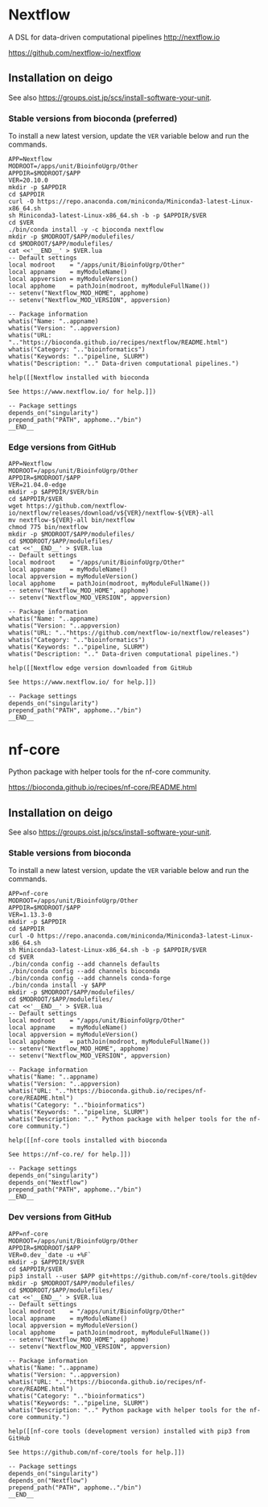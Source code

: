 Nextflow
========

A DSL for data-driven computational pipelines <http://nextflow.io>

https://github.com/nextflow-io/nextflow

Installation on deigo
---------------------

See also <https://groups.oist.jp/scs/install-software-your-unit>.

### Stable versions from bioconda (preferred)

To install a new latest version, update the `VER` variable below and run the commands.

```
APP=Nextflow
MODROOT=/apps/unit/BioinfoUgrp/Other
APPDIR=$MODROOT/$APP
VER=20.10.0
mkdir -p $APPDIR
cd $APPDIR
curl -O https://repo.anaconda.com/miniconda/Miniconda3-latest-Linux-x86_64.sh
sh Miniconda3-latest-Linux-x86_64.sh -b -p $APPDIR/$VER
cd $VER
./bin/conda install -y -c bioconda nextflow 
mkdir -p $MODROOT/$APP/modulefiles/
cd $MODROOT/$APP/modulefiles/
cat <<'__END__' > $VER.lua
-- Default settings
local modroot    = "/apps/unit/BioinfoUgrp/Other"
local appname    = myModuleName()
local appversion = myModuleVersion()
local apphome    = pathJoin(modroot, myModuleFullName())
-- setenv("Nextflow_MOD_HOME", apphome)
-- setenv("Nextflow_MOD_VERSION", appversion)

-- Package information
whatis("Name: "..appname)
whatis("Version: "..appversion)
whatis("URL: ".."https://bioconda.github.io/recipes/nextflow/README.html")
whatis("Category: ".."bioinformatics")
whatis("Keywords: ".."pipeline, SLURM")
whatis("Description: ".." Data-driven computational pipelines.")

help([[Nextflow installed with bioconda

See https://www.nextflow.io/ for help.]])

-- Package settings
depends_on("singularity")
prepend_path("PATH", apphome.."/bin")
__END__
```

### Edge versions from GitHub

```
APP=Nextflow
MODROOT=/apps/unit/BioinfoUgrp/Other
APPDIR=$MODROOT/$APP
VER=21.04.0-edge
mkdir -p $APPDIR/$VER/bin
cd $APPDIR/$VER
wget https://github.com/nextflow-io/nextflow/releases/download/v${VER}/nextflow-${VER}-all
mv nextflow-${VER}-all bin/nextflow
chmod 775 bin/nextflow
mkdir -p $MODROOT/$APP/modulefiles/
cd $MODROOT/$APP/modulefiles/
cat <<'__END__' > $VER.lua
-- Default settings
local modroot    = "/apps/unit/BioinfoUgrp/Other"
local appname    = myModuleName()
local appversion = myModuleVersion()
local apphome    = pathJoin(modroot, myModuleFullName())
-- setenv("Nextflow_MOD_HOME", apphome)
-- setenv("Nextflow_MOD_VERSION", appversion)

-- Package information
whatis("Name: "..appname)
whatis("Version: "..appversion)
whatis("URL: ".."https://github.com/nextflow-io/nextflow/releases")
whatis("Category: ".."bioinformatics")
whatis("Keywords: ".."pipeline, SLURM")
whatis("Description: ".." Data-driven computational pipelines.")

help([[Nextflow edge version downloaded from GitHub

See https://www.nextflow.io/ for help.]])

-- Package settings
depends_on("singularity")
prepend_path("PATH", apphome.."/bin")
__END__
```

nf-core
=======

Python package with helper tools for the nf-core community.

https://bioconda.github.io/recipes/nf-core/README.html

Installation on deigo
---------------------

See also <https://groups.oist.jp/scs/install-software-your-unit>.

### Stable versions from bioconda

To install a new latest version, update the `VER` variable below and run the commands.

```
APP=nf-core
MODROOT=/apps/unit/BioinfoUgrp/Other
APPDIR=$MODROOT/$APP
VER=1.13.3-0
mkdir -p $APPDIR
cd $APPDIR
curl -O https://repo.anaconda.com/miniconda/Miniconda3-latest-Linux-x86_64.sh
sh Miniconda3-latest-Linux-x86_64.sh -b -p $APPDIR/$VER
cd $VER
./bin/conda config --add channels defaults
./bin/conda config --add channels bioconda
./bin/conda config --add channels conda-forge
./bin/conda install -y $APP
mkdir -p $MODROOT/$APP/modulefiles/
cd $MODROOT/$APP/modulefiles/
cat <<'__END__' > $VER.lua
-- Default settings
local modroot    = "/apps/unit/BioinfoUgrp/Other"
local appname    = myModuleName()
local appversion = myModuleVersion()
local apphome    = pathJoin(modroot, myModuleFullName())
-- setenv("Nextflow_MOD_HOME", apphome)
-- setenv("Nextflow_MOD_VERSION", appversion)

-- Package information
whatis("Name: "..appname)
whatis("Version: "..appversion)
whatis("URL: ".."https://bioconda.github.io/recipes/nf-core/README.html")
whatis("Category: ".."bioinformatics")
whatis("Keywords: ".."pipeline, SLURM")
whatis("Description: ".." Python package with helper tools for the nf-core community.")

help([[nf-core tools installed with bioconda

See https://nf-co.re/ for help.]])

-- Package settings
depends_on("singularity")
depends_on("Nextflow")
prepend_path("PATH", apphome.."/bin")
__END__
```

### Dev versions from GitHub

```
APP=nf-core
MODROOT=/apps/unit/BioinfoUgrp/Other
APPDIR=$MODROOT/$APP
VER=0.dev_`date -u +%F`
mkdir -p $APPDIR/$VER
cd $APPDIR/$VER
pip3 install --user $APP git+https://github.com/nf-core/tools.git@dev
mkdir -p $MODROOT/$APP/modulefiles/
cd $MODROOT/$APP/modulefiles/
cat <<'__END__' > $VER.lua
-- Default settings
local modroot    = "/apps/unit/BioinfoUgrp/Other"
local appname    = myModuleName()
local appversion = myModuleVersion()
local apphome    = pathJoin(modroot, myModuleFullName())
-- setenv("Nextflow_MOD_HOME", apphome)
-- setenv("Nextflow_MOD_VERSION", appversion)

-- Package information
whatis("Name: "..appname)
whatis("Version: "..appversion)
whatis("URL: ".."https://bioconda.github.io/recipes/nf-core/README.html")
whatis("Category: ".."bioinformatics")
whatis("Keywords: ".."pipeline, SLURM")
whatis("Description: ".." Python package with helper tools for the nf-core community.")

help([[nf-core tools (development version) installed with pip3 from GitHub

See https://github.com/nf-core/tools for help.]])

-- Package settings
depends_on("singularity")
depends_on("Nextflow")
prepend_path("PATH", apphome.."/bin")
__END__
```
